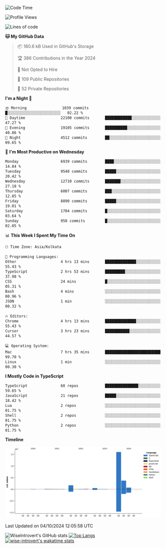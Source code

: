 <!--START_SECTION:waka-->
![Code Time](http://img.shields.io/badge/Code%20Time-1%2C643%20hrs%2054%20mins-blue)

![Profile Views](http://img.shields.io/badge/Profile%20Views-7-blue)

![Lines of code](https://img.shields.io/badge/From%20Hello%20World%20I%27ve%20Written-23.3%20million%20lines%20of%20code-blue)

**🐱 My GitHub Data** 

> 📦 180.6 kB Used in GitHub's Storage 
 > 
> 🏆 386 Contributions in the Year 2024
 > 
> 🚫 Not Opted to Hire
 > 
> 📜 109 Public Repositories 
 > 
> 🔑 52 Private Repositories 
 > 
**I'm a Night 🦉** 

```text
🌞 Morning                1039 commits        █░░░░░░░░░░░░░░░░░░░░░░░░   02.22 % 
🌆 Daytime                22100 commits       ████████████░░░░░░░░░░░░░   47.27 % 
🌃 Evening                19105 commits       ██████████░░░░░░░░░░░░░░░   40.86 % 
🌙 Night                  4512 commits        ██░░░░░░░░░░░░░░░░░░░░░░░   09.65 % 
```
📅 **I'm Most Productive on Wednesday** 

```text
Monday                   6939 commits        ████░░░░░░░░░░░░░░░░░░░░░   14.84 % 
Tuesday                  9548 commits        █████░░░░░░░░░░░░░░░░░░░░   20.42 % 
Wednesday                12710 commits       ███████░░░░░░░░░░░░░░░░░░   27.18 % 
Thursday                 6007 commits        ███░░░░░░░░░░░░░░░░░░░░░░   12.85 % 
Friday                   8890 commits        █████░░░░░░░░░░░░░░░░░░░░   19.01 % 
Saturday                 1704 commits        █░░░░░░░░░░░░░░░░░░░░░░░░   03.64 % 
Sunday                   958 commits         █░░░░░░░░░░░░░░░░░░░░░░░░   02.05 % 
```


📊 **This Week I Spent My Time On** 

```text
🕑︎ Time Zone: Asia/Kolkata

💬 Programming Languages: 
Other                    4 hrs 13 mins       ██████████████░░░░░░░░░░░   55.43 % 
TypeScript               2 hrs 53 mins       █████████░░░░░░░░░░░░░░░░   37.98 % 
CSS                      24 mins             █░░░░░░░░░░░░░░░░░░░░░░░░   05.31 % 
Bash                     4 mins              ░░░░░░░░░░░░░░░░░░░░░░░░░   00.96 % 
JSON                     1 min               ░░░░░░░░░░░░░░░░░░░░░░░░░   00.32 % 

🔥 Editors: 
Chrome                   4 hrs 13 mins       ██████████████░░░░░░░░░░░   55.43 % 
Cursor                   3 hrs 23 mins       ███████████░░░░░░░░░░░░░░   44.57 % 

💻 Operating System: 
Mac                      7 hrs 35 mins       █████████████████████████   99.70 % 
Linux                    1 min               ░░░░░░░░░░░░░░░░░░░░░░░░░   00.30 % 
```

**I Mostly Code in TypeScript** 

```text
TypeScript               68 repos            ███████████████░░░░░░░░░░   59.65 % 
JavaScript               21 repos            █████░░░░░░░░░░░░░░░░░░░░   18.42 % 
Lua                      2 repos             ░░░░░░░░░░░░░░░░░░░░░░░░░   01.75 % 
Shell                    2 repos             ░░░░░░░░░░░░░░░░░░░░░░░░░   01.75 % 
Python                   2 repos             ░░░░░░░░░░░░░░░░░░░░░░░░░   01.75 % 
```



**Timeline**

![Lines of Code chart](https://raw.githubusercontent.com/wise-introvert/wise-introvert/master/assets/bar_graph.png)


 Last Updated on 04/10/2024 12:05:58 UTC
<!--END_SECTION:waka-->

![WiseIntrovert's GitHub stats](https://github-readme-stats.vercel.app/api?username=wise-introvert&count_private=true&show_icons=true)
[![Top Langs](https://github-readme-stats.vercel.app/api/top-langs/?username=wise-introvert&langs_count=10)](https://github.com/anuraghazra/github-readme-stats)
[![wise-introvert's wakatime stats](https://github-readme-stats.vercel.app/api/wakatime?username=wiseintrovert)](https://github.com/anuraghazra/github-readme-stats)
